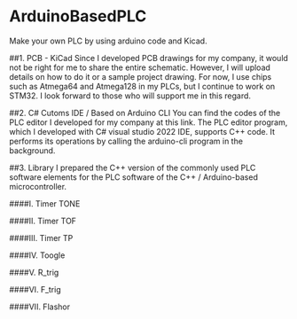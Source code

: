 # ArduinoBasedPLC

Make your own PLC by using arduino code and Kicad.

##1. PCB - KiCad
   Since I developed PCB drawings for my company, it would not be right for me to share the entire schematic. However, I will upload details on how to do it or a sample project drawing. For now, I use chips such as Atmega64 and Atmega128 in my PLCs, but I continue to work on STM32. I look forward to those who will support me in this regard.
   
##2. C# Cutoms IDE / Based on Arduino CLI
   You can find the codes of the PLC editor I developed for my company at this link. The PLC editor program, which I developed with C# visual studio 2022 IDE, supports C++ code. It performs its operations by calling the arduino-cli program in the background.
   
##3. Library
  I prepared the C++ version of the commonly used PLC software elements for the PLC software of the C++ / Arduino-based microcontroller.
  
  ####I. Timer TONE
  
  ####II. Timer TOF
  
  ####III. Timer TP
  
  ####IV. Toogle
  
  ####V. R_trig
  
  ####VI. F_trig
  
  ####VII. Flashor
   
